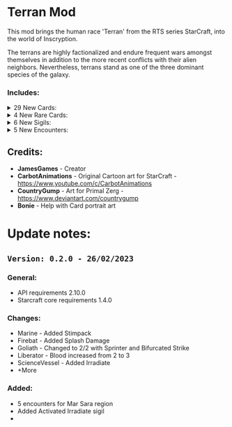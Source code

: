 # Terran Mod
This mod brings the human race 'Terran' from the RTS series StarCraft, into the world of Inscryption.

The terrans are highly factionalized and endure frequent wars amongst themselves in addition to the more recent conflicts with their alien neighbors. Nevertheless, terrans stand as one of the three dominant species of the galaxy.


### Includes:

<details>
<summary>29 New Cards:
</summary>

|Name|Power|Health|Cost|Sigils|Evolution|Tail|Traits|Tribes|Meta Categories|
|:-|:-|:-|:-|:-|:-|:-|:-|:-|:-|
|AutoTurret|2|1|Free|||||Canine||
|Banshee|2|1| <img align="center" src="https://i.imgur.com/62GUUAC.png">|Sprinter, Waterborne||||Canine|Choice, Trader|
|Cyclone|1|2| <img align="center" src="https://i.imgur.com/H6vESv7.png">|||||Canine|Choice|
|Firebat|1|2| <img align="center" src="https://i.imgur.com/H6vESv7.png">|Splash Damage||||Canine|Choice|
|Gauss Machine Gun|0|1|Free|||||||
|Ghost|1|1| <img align="center" src="https://i.imgur.com/62GUUAC.png">|Touch of Death||||Canine|Choice, Trader|
|Goliath|2|2| <img align="center" src="https://i.imgur.com/62GUUAC.png">|Sprinter, Bifurcated Strike||||Canine|Choice, Trader|
|Hellbat|1|3| <img align="center" src="https://i.imgur.com/62GUUAC.png">|Transformer||||Canine|Choice, Trader|
|Hellion|1|3| <img align="center" src="https://i.imgur.com/62GUUAC.png">|Transformer, Splash Damage|Hellbat|||Canine||
|Liberator|3|2| <img align="center" src="https://i.imgur.com/Ckvc6Ww.png">|Mighty Leap, Sniper||||Canine|Choice, Trader|
|Marauder|3|2| <img align="center" src="https://i.imgur.com/62GUUAC.png">|||||Canine|Choice, Trader|
|Marine|1|2| <img align="center" src="https://i.imgur.com/H6vESv7.png">|Stimpack||||Canine|Choice|
|Medic|1|2| <img align="center" src="https://i.imgur.com/H6vESv7.png">|Mend||||Canine|Choice|
|Medivac|0|4| <img align="center" src="https://i.imgur.com/62GUUAC.png">|Healing||||Canine|Choice, Trader|
|Mule|0|2| <img align="center" src="https://i.imgur.com/H6vESv7.png">|Worthy Sacrifice|||Goat|Canine|Choice|
|Odin|5|10| <img align="center" src="https://i.imgur.com/8SvThbo.png">|||||Canine||
|Raven|0|4| <img align="center" src="https://i.imgur.com/H6vESv7.png">|Detector, Spawn Auto Turret||||Canine|Choice|
|Reaper|1|2| <img align="center" src="https://i.imgur.com/H6vESv7.png">|Sprinter, Regenerate||||Canine|Choice|
|ScienceVessel|0|4| <img align="center" src="https://i.imgur.com/H6vESv7.png">|Mighty Leap, Activate Irradiate||||Canine|Choice|
|SCV|1|2| <img align="center" src="https://i.imgur.com/H6vESv7.png">|Bone Digger(x2)||||Canine|Choice|
|Siege Tank|1|3| <img align="center" src="https://i.imgur.com/62GUUAC.png">|Transformer, Armored||||Canine|Choice, Trader|
|Siege Tank Sieged|3|2| <img align="center" src="https://i.imgur.com/62GUUAC.png">|Transformer, Sniper|Siege Tank|||Canine||
|Spider Mine|2|1| <img align="center" src="https://i.imgur.com/H6vESv7.png">|Waterborne, Splash Damage||||Canine||
|Thor|2|8| <img align="center" src="https://i.imgur.com/Ckvc6Ww.png">|Guardian||Gauss Machine Gun||Canine|Choice, Trader|
|Valkyrie|3|2| <img align="center" src="https://i.imgur.com/Ckvc6Ww.png">|Airborne, Splash Damage||Gauss Machine Gun||Canine|Choice, Trader|
|Viking|1|2| <img align="center" src="https://i.imgur.com/H6vESv7.png">|Airborne||Gauss Machine Gun||Canine|Choice, Trader|
|Vulture|1|2| <img align="center" src="https://i.imgur.com/H6vESv7.png">|Spawn Spider Mine||Gauss Machine Gun||Canine|Choice, Trader|
|Widow Mine|2|1| <img align="center" src="https://i.imgur.com/H6vESv7.png">|Waterborne||Gauss Machine Gun||Canine|Choice|
|Wraith|3|2| <img align="center" src="https://i.imgur.com/62GUUAC.png">|Mighty Leap||Gauss Machine Gun||Canine|Choice, Trader|
</details>

<details>
<summary>4 New Rare Cards:
</summary>

|Name|Power|Health|Cost|Sigils|Tail|Traits|Tribes|Meta Categories|
|:-|:-|:-|:-|:-|:-|:-|:-|:-|
|Battlecruiser|4|4| <img align="center" src="https://i.imgur.com/Ckvc6Ww.png">|Mighty Leap|||Canine|Rare|
|JimRaynor|1|2| <img align="center" src="https://i.imgur.com/H6vESv7.png">|Marine Drop|||Canine|Rare|
|Strange Artifact|0|1| <img align="center" src="https://i.imgur.com/beJhD7d.png">|Bone King, Unkillable||Goat|Insect, Bird, Canine|Rare|
|Tychus|1|2| <img align="center" src="https://i.imgur.com/H6vESv7.png">|Splash Damage, Summon Odin|Gauss Machine Gun||Canine|Rare|
</details>

<details>
<summary>6 New Sigils:
</summary>

|Name|Description|
|:-|:-|
|Activate Irradiate|Pay 4 Bones to put the Irradiate sigil on a targeted card. Irradiate is defined as 'At the end of your turn, the card bearing this sigil and its adjacent cards take 1 damage.'|
|Irradiate|At the end of your turn, the card bearing this sigil and its adjacent cards take 1 damage.|
|Marine Drop|When a card bearing this sigil is played, Marines will be created adjacent to it. A Marine is defined as 1 power 2 health|
|Spawn Auto Turret|Pay 4 Bones to place an Auto Turret on the board. A AutoTurret is defined as: 2 Power, 1 Health.|
|Spawn Spider Mine|At the end of the owner's turn, the card bearing this sigil will move in the direction inscrybed and leave behind a Spider Mine.|
|Summon Odin|Pay 8 Bones to turn this card into an Odin. A Odin is defined as: 5 Power, 10 Health.|
</details>

<details>
<summary>5 New Encounters:
</summary>

|Name|Min Difficulty|Max Difficulty|Regions|Main Tribes|Turns|
|:-|:-|:-|:-|:-|:-|
|Terran Air|1|15|None|Canine|6|
|Terran Marine Drop|1|15|None|Canine|6|
|Terran Mech|1|15|None|Canine|6|
|Terran Reaper Rush|1|15|None|Canine|7|
|Terran Widow Mines|1|15|None|Canine|7|
</details>




## Credits:
- **JamesGames** - Creator
- **CarbotAnimations** - Original Cartoon art for StarCraft - https://www.youtube.com/c/CarbotAnimations
- **CountryGump** - Art for Primal Zerg - https://www.deviantart.com/countrygump
- **Bonie** - Help with Card portrait art


# Update notes:

## `Version: 0.2.0 - 26/02/2023`
### General:
- API requirements 2.10.0
- Starcraft core requirements 1.4.0

### Changes:
- Marine - Added Stimpack
- Firebat - Added Splash Damage
- Goliath - Changed to 2/2 with Sprinter and Bifurcated Strike
- Liberator - Blood increased from 2 to 3
- ScienceVessel - Added Irradiate
- +More

### Added:
- 5 encounters for Mar Sara region
- Added Activated Irradiate sigil
- 